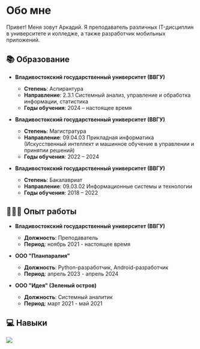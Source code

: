 # Обо мне

Привет! Меня зовут Аркадий. Я преподаватель различных IT-дисциплин в университете и колледже, а также разработчик мобильных приложений.

## 📚 Образование

- **Владивостокский государственный университет (ВВГУ)**  
  - **Степень**: Аспирантура  
  - **Направление**: 2.3.1 Системный анализ, управление и обработка информации, статистика
  - **Годы обучения**: 2024 – настоящее время

- **Владивостокский государственный университет (ВВГУ)**  
  - **Степень**: Магистратура  
  - **Направление**: 09.04.03 Прикладная информатика (Искусственный интеллект и машинное обучение в управлении и принятии решений)
  - **Годы обучения**: 2022 – 2024
 
- **Владивостокский государственный университет (ВВГУ)**  
  - **Степень**: Бакалавриат 
  - **Направление**: 09.03.02 Информационные системы и технологии  
  - **Годы обучения**: 2018 – 2022

## 👨🏻‍💻 Опыт работы

- **Владивостокский государственный университет (ВВГУ)**  
  - **Должность**: Преподаватель
  - **Период**: ноябрь 2021 - настоящее время

- **ООО "Планпаралия"**  
  - **Должность**: Python-разработчик, Android-разработчик
  - **Период**: апрель 2023 - апрель 2024

- **ООО "Идея" (Зеленый остров)**  
  - **Должность**: Системный аналитик
  - **Период**: март 2021 - май 2021
 
## 💻 Навыки

<p align="left">
  <a href="https://skillicons.dev">
    <img src="https://skillicons.dev/icons?i=docker,fastapi,figma,git,kotlin,latex,mysql,postman,py,pytorch,qt,swift" />
  </a>
</p>
